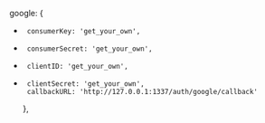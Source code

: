 google: {
-      consumerKey: 'get_your_own',
-      consumerSecret: 'get_your_own',
+      clientID: 'get_your_own',
+      clientSecret: 'get_your_own',
       callbackURL: 'http://127.0.0.1:1337/auth/google/callback'
     },
